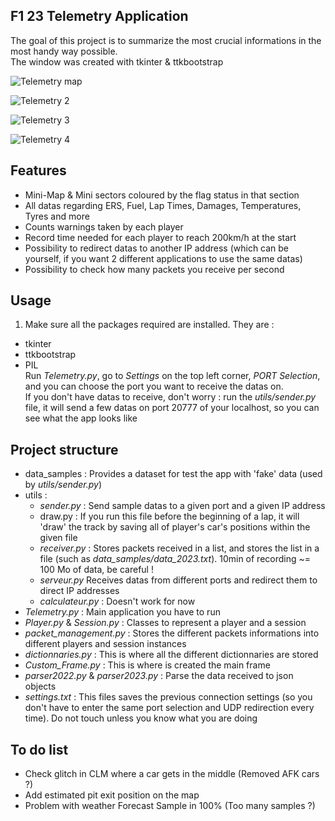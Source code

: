 ## F1 23 Telemetry Application

The goal of this project is to summarize the most crucial informations in the most handy way possible. \
The window was created with tkinter & ttkbootstrap

![Telemetry map](https://github.com/Fredrik2002/f1-23-telemetry-application/assets/86866135/7b1ce85e-f57d-4861-b7f5-10bee4ad9b11)

![Telemetry 2](https://github.com/Fredrik2002/f1-23-telemetry-application/assets/86866135/3653b8ae-4604-402a-886b-45e6cf7147d5)

![Telemetry 3](https://github.com/Fredrik2002/f1-23-telemetry-application/assets/86866135/ff73f7f2-b7c2-48e1-b547-4eebc37fae1c)

![Telemetry 4](https://github.com/Fredrik2002/f1-23-telemetry-application/assets/86866135/080b3804-67bd-4c6b-bc9c-970d796546a3)

## Features
* Mini-Map & Mini sectors coloured by the flag status in that section
* All datas regarding ERS, Fuel, Lap Times, Damages, Temperatures, Tyres and more
* Counts warnings taken by each player
* Record time needed for each player to reach 200km/h at the start
* Possibility to redirect datas to another IP address (which can be yourself, if you want 2 different applications to use the same datas)
* Possibility to check how many packets you receive per second

## Usage
1. Make sure all the packages required are installed. They are :
- tkinter
- ttkbootstrap
- PIL \
Run *Telemetry.py*, go to *Settings* on the top left corner, *PORT Selection*, and you can choose the port you want to receive the datas on. \
If you don't have datas to receive, don't worry : run the *utils/sender.py* file, it will send a few datas on port 20777 of your localhost, so you can see what the app looks like

## Project structure
* data_samples : Provides a dataset for test the app with 'fake' data (used by *utils/sender.py*)
* utils :
    * *sender.py* : Send sample datas to a given port and a given IP address
    * draw.py : If you run this file before the beginning of a lap, it will 'draw' the track by saving all of player's car's positions within the given file
    * *receiver.py* : Stores packets received in a list, and stores the list in a file (such as *data_samples/data_2023.txt*). 10min of recording ~= 100 Mo of data, be careful !
    * *serveur.py* Receives datas from different ports and redirect them to direct IP addresses
    * *calculateur.py* : Doesn't work for now
* *Telemetry.py* : Main application you have to run
* *Player.py* & *Session.py* : Classes to represent a player and a session
* *packet_management.py* : Stores the different packets informations into different players and session instances
* *dictionnaries.py* : This is where all the different dictionnaries are stored
* *Custom_Frame.py* : This is where is created the main frame
* *parser2022.py* & *parser2023.py* : Parse the data received to json objects
* *settings.txt* : This files saves the previous connection settings (so you don't have to enter the same port selection and UDP redirection every time). Do not touch unless you know what you are doing

## To do list
* Check glitch in CLM where a car gets in the middle (Removed AFK cars ?)
* Add estimated pit exit position on the map
* Problem with weather Forecast Sample in 100% (Too many samples ?)


